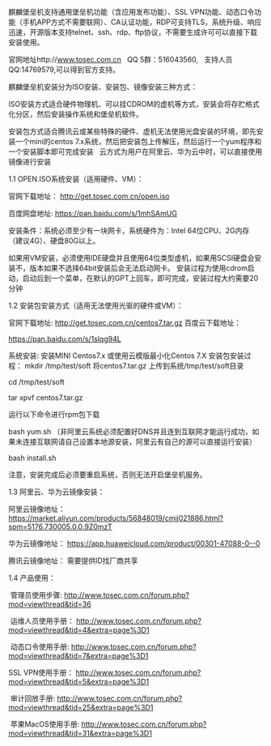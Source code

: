 麒麟堡垒机支持通用堡垒机功能（含应用发布功能）、SSL VPN功能、动态口令功能（手机APP方式不需要联网）、CA认证功能，RDP可支持TLS，系统升级、响应迅速，开源版本支持telnet、ssh、rdp、ftp协议，不需要生成许可可以直接下载安装使用。

官网地址http://www.tosec.com.cn    QQ 5群：516043560,   支持人员QQ:14769579,可以得到官方支持。

麒麟堡垒机安装分为ISO安装、安装包、镜像安装三种方式：

ISO安装方式适合硬件物理机、可以挂CDROM的虚机等方式，安装会将存贮格式化分区，然后安装操作系统和堡垒机软件。

安装包方式适合腾讯云或某些特殊的硬件、虚机无法使用光盘安装的环境，即先安装一个mini的centos 7.x系统，然后把安装包上传解压，然后运行一个yum程序和一个安装脚本即可完成安装
 
云方式为用户在阿里云、华为云中时，可以直接使用镜像进行安装

1.1 OPEN.ISO系统安装（适用硬件、VM）：

官网下载地址：
http://get.tosec.com.cn/open.iso

百度网盘地址:
https://pan.baidu.com/s/1mhSAmUG

安装条件：系统必须至少有一块网卡，系统硬件为：Intel 64位CPU、2G内存（建议4G）、硬盘80G以上。

如果用VM安装，必须使用IDE硬盘并且使用64位类型虚机，如果用SCSI硬盘会安装不，版本如果不选择64bit安装后会无法启动网卡。
安装过程为使用cdrom启动，启动后到一个菜单，在默认的GPT上回车，即可完成，安装过程大约需要20分钟


1.2 安装包安装方式（适用无法使用光驱的硬件或VM）：

官网下载地址:
http://get.tosec.com.cn/centos7.tar.gz
百度云下载地址：

https://pan.baidu.com/s/1slqg94L

系统安装: 安装MINI Centos7.x 或使用云模版最小化Centos 7.X
安装包安装过程：
mkdir /tmp/test/soft
将centos7.tar.gz 上传到系统/tmp/test/soft目录

cd /tmp/test/soft

tar xpvf  centos7.tar.gz

运行以下命令进行rpm包下载

bash yum.sh （非阿里云系统必须配置好DNS并且连到互联网才能运行成功，如果未连接互联网请自己设置本地源安装，阿里云有自己的源可以直接运行安装）

bash install.sh

注意，安装完成后必须要重启系统，否则无法开启堡垒机服务。



1.3 阿里云、华为云镜像安装：

阿里云镜像地址：
https://market.aliyun.com/products/56848019/cmjj021886.html?spm=5176.730005.0.0.9Z0mzT

华为云镜像地址：
https://app.huaweicloud.com/product/00301-47088-0--0

腾讯云镜像地址：
需要提供ID找厂商共享


1.4 产品使用：

 管理员使用步骤:
 http://www.tosec.com.cn/forum.php?mod=viewthread&tid=36
 
 运维人员使用手册：
 http://www.tosec.com.cn/forum.php?mod=viewthread&tid=4&extra=page%3D1
 
 动态口令使用手册:
 http://www.tosec.com.cn/forum.php?mod=viewthread&tid=7&extra=page%3D1
 
 SSL VPN使用手册：
 http://www.tosec.com.cn/forum.php?mod=viewthread&tid=5&extra=page%3D1
 
 审计回放手册:
 http://www.tosec.com.cn/forum.php?mod=viewthread&tid=25&extra=page%3D1
 
 苹果MacOS使用手册:
 http://www.tosec.com.cn/forum.php?mod=viewthread&tid=31&extra=page%3D1
 
 
 
 
 
 
 






